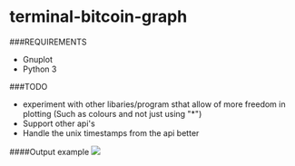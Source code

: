 terminal-bitcoin-graph
=================

###REQUIREMENTS
* Gnuplot
* Python 3

###TODO
* experiment with other libaries/program sthat allow of more freedom in plotting (Such as colours and not just using "*")
* Support other api's
* Handle the unix timestamps from the api better

####Output example
![](http://a.pomf.se/fezznt.png)
